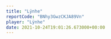 ```yaml
---
title: "Lÿnhe"
reportCode: "BNhy3GwzCKJA89Vn"
player: "Lÿnhe"
date: 2021-10-24T19:01:26.673000+00:00
---
```

